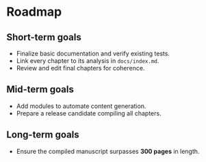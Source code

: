 # Roadmap

## Short-term goals
- Finalize basic documentation and verify existing tests.
- Link every chapter to its analysis in `docs/index.md`.
- Review and edit final chapters for coherence.

## Mid-term goals
- Add modules to automate content generation.
- Prepare a release candidate compiling all chapters.

## Long-term goals
- Ensure the compiled manuscript surpasses **300 pages** in length.
